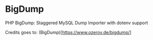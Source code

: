 # BigDump

PHP BigDump: Staggered MySQL Dump Importer with dotenv support

Credits goes to: (BigDump)[https://www.ozerov.de/bigdump/]

